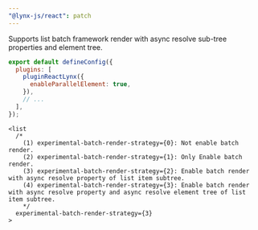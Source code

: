 ```yaml
---
"@lynx-js/react": patch
---
```


Supports list batch framework render with async resolve sub-tree properties and element tree.

```js
export default defineConfig({
  plugins: [
    pluginReactLynx({
      enableParallelElement: true,
    }),
    // ...
  ],
});
```

```tsx
<list
  /*
    (1) experimental-batch-render-strategy={0}: Not enable batch render.
    (2) experimental-batch-render-strategy={1}: Only Enable batch render.
    (3) experimental-batch-render-strategy={2}: Enable batch render with async resolve property of list item subtree.
    (4) experimental-batch-render-strategy={3}: Enable batch render with async resolve property and async resolve element tree of list item subtree.
    */
  experimental-batch-render-strategy={3}
>
```
